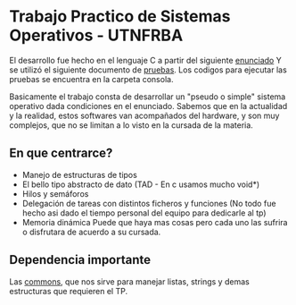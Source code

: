# Trabajo Practico de Sistemas Operativos - UTNFRBA
El desarrollo fue hecho en el lenguaje C a partir del siguiente [enunciado](https://docs.google.com/document/d/17WP76Vsi6ZrYlpYT8xOPXzLf42rQgtyKsOdVkyL5Jj0/edit)
Y se utilizó el siguiente documento de [pruebas](https://docs.google.com/document/d/1SBBTCweMCiBg6TPTt7zxdinRh4ealRasbu0bVlkty5o/edit). Los codigos para ejecutar las pruebas se encuentra en la carpeta consola.

Basicamente el trabajo consta de desarrollar un "pseudo o simple" sistema operativo dada condiciones en el enunciado. Sabemos que en la actualidad y la realidad, estos softwares van acompañados del hardware, y son muy complejos, que no se limitan a lo visto en la cursada de la materia.
## En que centrarce?
- Manejo de estructuras de tipos
- El bello tipo abstracto de dato (TAD - En c usamos mucho void*)
- Hilos y semáforos
- Delegación de tareas con distintos ficheros y funciones (No todo fue hecho asi dado el tiempo personal del equipo para dedicarle al tp)
- Memoria dinámica
Puede que haya mas cosas pero cada uno las sufrira o disfrutara de acuerdo a su cursada.
## Dependencia importante
Las [commons](https://github.com/sisoputnfrba/so-commons-library), que nos sirve para manejar listas, strings y demas estructuras que requieren el TP.
